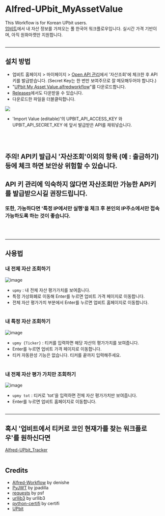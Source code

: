 # Alfred-UPbit_MyAssetValue
This Workflow is for Korean UPbit users.  
[업비트](https://upbit.com/home)에서 내 자산 정보를 가져오는 풀 한국어 워크플로우입니다. 실시간 가격 기반이며, 아직 원화마켓만 지원합니다.<br/><br/>
  
----------
## 설치 방법
* 업비트 홈페이지 > 마이페이지 > [Open API 관리](https://upbit.com/mypage/open_api_management?)에서 '자산조회'에 체크한 후 API키를 발급받습니다. (Secret Key는 한 번만 보여주므로 잘 메모해두어야 합니다.)
* "[UPbit My Asset Value.alfredworkflow](https://github.com/custardcream98/Alfred-UPbit_MyAssetValue/raw/main/UPbit%20My%20Asset%20Value.alfredworkflow)"를 다운로드합니다.
* [Releases](https://github.com/custardcream98/Alfred-UPbit_MyAssetValue/releases)에서도 다운받을 수 있습니다.
* 다운로드한 파일을 더블클릭합니다.
<img src ="https://user-images.githubusercontent.com/87423085/131264038-c7fc3359-3610-4700-a064-cde82aa72805.png">

* 'Import Value (editable)'의 UPBIT_API_ACCESS_KEY 와 UPBIT_API_SECRET_KEY 에 앞서 발급받은 API를 채워넣습니다.

<br/><br/>
## 주의! API키 발급시 '자산조회'이외의 항목 (예 : 출금하기) 등에 체크 하면 보안상 위험할 수 있습니다.
## API 키 관리에 익숙하지 않다면 자산조회만 가능한 API키를 발급받으시길 권장드립니다.
### 또한, 가능하다면 '특정 IP에서만 실행'을 체크 후 본인의 IP주소에서만 접속 가능하도록 하는 것이 좋습니다. 
<br/><br/>

---------

## 사용법
### 내 전체 자산 조회하기
![image](https://user-images.githubusercontent.com/87423085/131692050-03dfd852-3cc7-4544-b596-ba2c0b2fa8ce.png)
* `upmy` : 내 전체 자산 평가가치를 보여줍니다.
* 특정 가상화폐로 이동해 Enter를 누르면 업비트 가격 페이지로 이동합니다.
* 전체 자산 평가가치 부분에서 Enter를 누르면 업비트 홈페이지로 이동합니다.
<br/><br/>
### 내 특정 자산 조회하기
![image](https://user-images.githubusercontent.com/87423085/131692088-74648d29-4191-4fd9-a314-b80c2ece9953.png)
* `upmy {Ticker}` : 티커를 입력하면 해당 자산의 평가가치를 보여줍니다.
* Enter를 누르면 업비트 가격 페이지로 이동합니다.
* 티커 자동완성 기능은 없습니다. 티커를 끝까지 입력해주세요.
<br/><br/>
### 내 전체 자산 평가 가치만 조회하기
![image](https://user-images.githubusercontent.com/87423085/131692139-6f5c09f8-6b5a-4519-96c0-3b6feba81881.png)
* `upmy tot` : 티커로 'tot'을 입력하면 전체 자산 평가가치만 보여줍니다.
* Enter를 누르면 업비트 홈페이지로 이동합니다.
<br/><br/>

--------------
## 혹시 '업비트에서 티커로 코인 현재가를 찾는 워크플로우'를 원하신다면
[Alfred-UPbit_Tracker](https://github.com/custardcream98/Alfred-UPbit_Tracker)
<br/><br/>

## Credits
* [Alfred-Workflow](https://github.com/deanishe/alfred-workflow) by denishe
* [PyJWT](https://github.com/jpadilla/pyjwt) by jpadilla
* [requests](https://github.com/psf/requests) by psf
* [urllib3](https://github.com/urllib3/urllib3) by urllib3
* [python-certifi](https://github.com/certifi/python-certifi) by certifi
* [UPbit](https://upbit.com/home)

